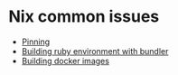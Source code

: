 # Nix common issues

- [Pinning](nix/package-pinning.md)
- [Building ruby environment with bundler](nix/bundler-env.md)
- [Building docker images](nix/build-image.md)
